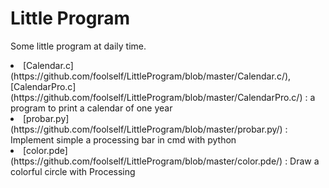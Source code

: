 # Little Program
Some little program at daily time.
<li>[Calendar.c](https://github.com/foolself/LittleProgram/blob/master/Calendar.c/), [CalendarPro.c](https://github.com/foolself/LittleProgram/blob/master/CalendarPro.c/) : a program to print a calendar of one year</li>
<li>[probar.py](https://github.com/foolself/LittleProgram/blob/master/probar.py/) : Implement simple a processing bar in cmd with python</li>
<li>[color.pde](https://github.com/foolself/LittleProgram/blob/master/color.pde/) : Draw a colorful circle with Processing</li>

